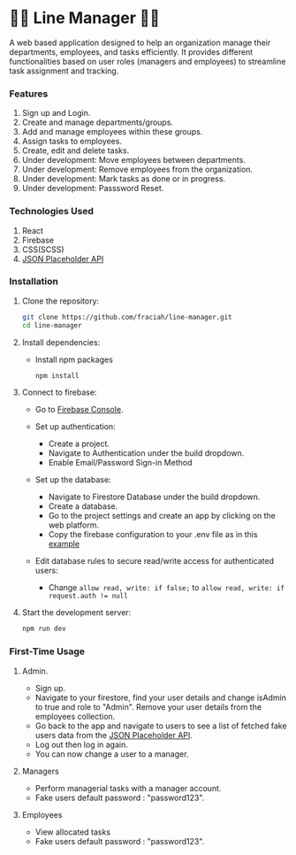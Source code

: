 # 👩‍💼 Line Manager 👨‍💼

A web based application designed to help an organization manage their departments, employees, and tasks efficiently. It provides different functionalities based on user roles (managers and employees) to streamline task assignment and tracking.

### Features
1. Sign up and Login.
2. Create and manage departments/groups.
3. Add and manage employees within these groups.
4. Assign tasks to employees.
5. Create, edit and delete tasks.
6. Under development: Move employees between departments.
7. Under development: Remove employees from the organization.
8. Under development: Mark tasks as done or in progress.
9. Under development: Passsword Reset.

### Technologies Used
1. React 
2. Firebase
3. CSS(SCSS)
4. [JSON Placeholder API](https://jsonplaceholder.typicode.com/)

### Installation
1. Clone the repository:
    ```sh
    git clone https://github.com/fraciah/line-manager.git
    cd line-manager

2. Install dependencies:
    - Install npm packages
        ```sh
        npm install

3. Connect to firebase:
    - Go to [Firebase Console](https://firebase.google.com/).
    - Set up authentication:
        - Create a project.
        - Navigate to Authentication under the build dropdown.
        - Enable Email/Password Sign-in Method

    - Set up the database:
        - Navigate to Firestore Database under the build dropdown.
        - Create a database.
        - Go to the project settings and create an app by clicking on the web platform.
        - Copy the firebase configuration to your .env file as in this [example](https://github.com/fraciah/line-manager/blob/main/env.example)

    - Edit database rules to secure read/write access for authenticated users:
        - Change `allow read, write: if false;` to `allow read, write: if request.auth != null`

4. Start the development server:
    ```sh
    npm run dev

### First-Time Usage
1. Admin.
    - Sign up.
    - Navigate to your firestore, find your user details and change isAdmin to true and role to "Admin". Remove your user details from the employees collection.
    - Go back to the app and navigate to users to see a list of fetched fake users data from the [JSON Placeholder API](https://jsonplaceholder.typicode.com/). 
    - Log out then log in again.
    - You can now change a user to a manager. 

2. Managers
    - Perform managerial tasks with a manager account.
    - Fake users default password : "password123".

3. Employees
    - View allocated tasks
    - Fake users default password : "password123".
